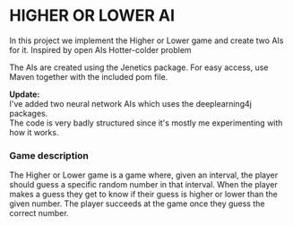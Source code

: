 # HIGHER OR LOWER AI
In this project we implement the Higher or Lower game and create two AIs for it.
Inspired by open AIs Hotter-colder problem 

The AIs are created using the Jenetics package. For easy access, use Maven together with the included pom
file.

**Update:**  
I've added two neural network AIs which uses the deeplearning4j packages.  
The code is very badly structured since it's mostly me experimenting with how it works.

### Game description
The Higher or Lower game is a game where, given an interval, 
the player should guess a specific random number in that interval.
When the player makes a guess they get to know if their guess is 
higher or lower than the given number. The player succeeds at the game once they guess the correct number.


